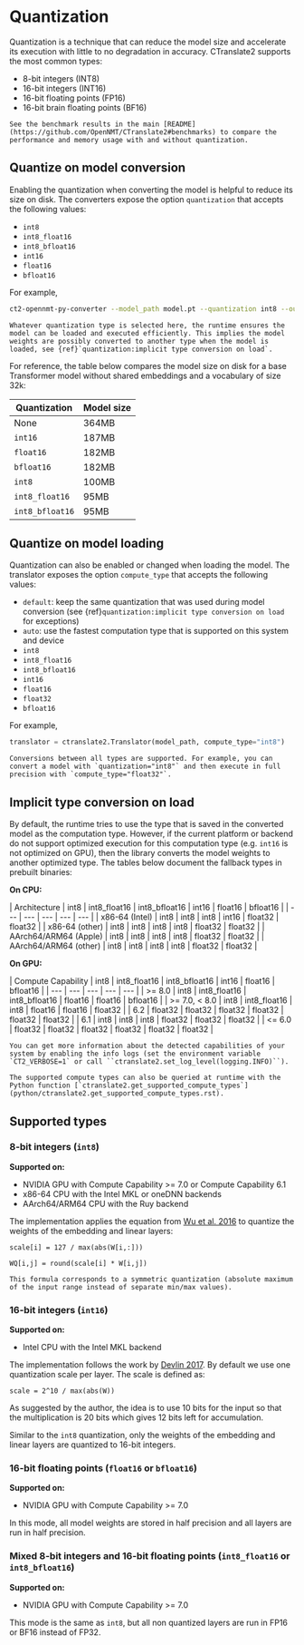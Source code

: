 # Quantization

Quantization is a technique that can reduce the model size and accelerate its execution with little to no degradation in accuracy. CTranslate2 supports the most common types:

* 8-bit integers (INT8)
* 16-bit integers (INT16)
* 16-bit floating points (FP16)
* 16-bit brain floating points (BF16)

```{tip}
See the benchmark results in the main [README](https://github.com/OpenNMT/CTranslate2#benchmarks) to compare the performance and memory usage with and without quantization.
```

## Quantize on model conversion

Enabling the quantization when converting the model is helpful to reduce its size on disk. The converters expose the option `quantization` that accepts the following values:

* `int8`
* `int8_float16`
* `int8_bfloat16`
* `int16`
* `float16`
* `bfloat16`

For example,

```bash
ct2-opennmt-py-converter --model_path model.pt --quantization int8 --output_dir ct2_model
```

```{note}
Whatever quantization type is selected here, the runtime ensures the model can be loaded and executed efficiently. This implies the model weights are possibly converted to another type when the model is loaded, see {ref}`quantization:implicit type conversion on load`.
```

For reference, the table below compares the model size on disk for a base Transformer model without shared embeddings and a vocabulary of size 32k:

| Quantization | Model size |
| --- | --- |
| None | 364MB |
| `int16` | 187MB |
| `float16` | 182MB |
| `bfloat16` | 182MB |
| `int8` | 100MB |
| `int8_float16` | 95MB |
| `int8_bfloat16` | 95MB |

## Quantize on model loading

Quantization can also be enabled or changed when loading the model. The translator exposes the option `compute_type` that accepts the following values:

* `default`: keep the same quantization that was used during model conversion (see {ref}`quantization:implicit type conversion on load` for exceptions)
* `auto`: use the fastest computation type that is supported on this system and device
* `int8`
* `int8_float16`
* `int8_bfloat16`
* `int16`
* `float16`
* `float32`
* `bfloat16`

For example,

```python
translator = ctranslate2.Translator(model_path, compute_type="int8")
```

```{tip}
Conversions between all types are supported. For example, you can convert a model with `quantization="int8"` and then execute in full precision with `compute_type="float32"`.
```

## Implicit type conversion on load

By default, the runtime tries to use the type that is saved in the converted model as the computation type. However, if the current platform or backend do not support optimized execution for this computation type (e.g. `int16` is not optimized on GPU), then the library converts the model weights to another optimized type. The tables below document the fallback types in prebuilt binaries:

**On CPU:**

| Architecture | int8 | int8_float16 | int8_bfloat16 | int16 | float16 | bfloat16 |
| --- | --- | --- | --- | --- |
| x86-64 (Intel) | int8 | int8 | int8 | int16 | float32 | float32 |
| x86-64 (other) | int8 | int8 | int8 | int8 | float32 | float32 |
| AArch64/ARM64 (Apple) | int8 | int8 | int8 | int8 | float32 | float32 |
| AArch64/ARM64 (other) | int8 | int8 | int8 | int8 | float32 | float32 |

**On GPU:**

| Compute Capability | int8 | int8_float16 | int8_bfloat16 | int16 | float16 | bfloat16 |
| --- | --- | --- | --- | --- |
| >= 8.0 | int8 | int8_float16 | int8_bfloat16 | float16 | float16 | bfloat16 |
| >= 7.0, < 8.0 | int8 | int8_float16 | int8 | float16 | float16 | float32 |
| 6.2 | float32 | float32 | float32 | float32 | float32 | float32 |
| 6.1 | int8 | int8 | int8 | float32 | float32 | float32 |
| <= 6.0 | float32 | float32 | float32 | float32 | float32 | float32 |

```{tip}
You can get more information about the detected capabilities of your system by enabling the info logs (set the environment variable `CT2_VERBOSE=1` or call ``ctranslate2.set_log_level(logging.INFO)``).

The supported compute types can also be queried at runtime with the Python function [`ctranslate2.get_supported_compute_types`](python/ctranslate2.get_supported_compute_types.rst).
```

## Supported types

### 8-bit integers (`int8`)

**Supported on:**

* NVIDIA GPU with Compute Capability >= 7.0 or Compute Capability 6.1
* x86-64 CPU with the Intel MKL or oneDNN backends
* AArch64/ARM64 CPU with the Ruy backend

The implementation applies the equation from [Wu et al. 2016](https://arxiv.org/abs/1609.08144) to quantize the weights of the embedding and linear layers:

```text
scale[i] = 127 / max(abs(W[i,:]))

WQ[i,j] = round(scale[i] * W[i,j])
```

```{note}
This formula corresponds to a symmetric quantization (absolute maximum of the input range instead of separate min/max values).
```

### 16-bit integers (`int16`)

**Supported on:**

* Intel CPU with the Intel MKL backend

The implementation follows the work by [Devlin 2017](https://arxiv.org/abs/1705.01991). By default we use one quantization scale per layer. The scale is defined as:

```text
scale = 2^10 / max(abs(W))
```

As suggested by the author, the idea is to use 10 bits for the input so that the multiplication is 20 bits which gives 12 bits left for accumulation.

Similar to the `int8` quantization, only the weights of the embedding and linear layers are quantized to 16-bit integers.

### 16-bit floating points (`float16` or `bfloat16`)

**Supported on:**

* NVIDIA GPU with Compute Capability >= 7.0

In this mode, all model weights are stored in half precision and all layers are run in half precision.

### Mixed 8-bit integers and 16-bit floating points (`int8_float16` or `int8_bfloat16`)

**Supported on:**

* NVIDIA GPU with Compute Capability >= 7.0

This mode is the same as `int8`, but all non quantized layers are run in FP16 or BF16 instead of FP32.
